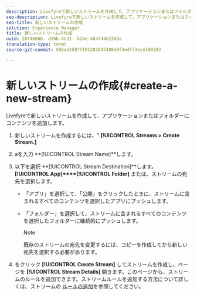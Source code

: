 ```yaml
---
description: Livefyreで新しいストリームを作成して、アプリケーションまたはフォルダーにコンテンツを追加します。
seo-description: Livefyreで新しいストリームを作成して、アプリケーションまたはフォルダーにコンテンツを追加します。
seo-title: 新しいストリームの作成
solution: Experience Manager
title: 新しいストリームの作成
uuid: 2874660b- d26b-4e21- b24e-484744e2303a
translation-type: tm+mt
source-git-commit: 566ea2587f101202045488e9f4edf73ece100293

---
```



# 新しいストリームの作成{#create-a-new-stream}

Livefyreで新しいストリームを作成して、アプリケーションまたはフォルダーにコンテンツを追加します。

1. 新しいストリームを作成するには、" **[!UICONTROL Streams > Create Stream.]**
1. aを入力 **[!UICONTROL Stream Name]**します。
1. 以下を選択 **[!UICONTROL Stream Destination]**します。 **[!UICONTROL App]****[!UICONTROL Folder]** または、ストリームの宛先を選択します。

   * 「アプリ」を選択して、「公開」をクリックしたときに、ストリームに含まれるすべてのコンテンツを選択したアプリにプッシュします。
   * 「フォルダー」を選択して、ストリームに含まれるすべてのコンテンツを選択したフォルダーに継続的にプッシュします。

      >[!NOTE]
      >
      >既存のストリームの宛先を変更するには、コピーを作成してから新しい宛先を選択する必要があります。

1. をクリック **[!UICONTROL Create Stream]** してストリームを作成し、ページを **[!UICONTROL Stream Details]** 開きます。このページから、ストリームのルールを追加できます。ストリームルールを追加する方法について詳しくは、ストリームの [ルールの追加](../c-streams/t-add-rules-for-your-stream.md#t_add_rules_for_your_stream)を参照してください。
